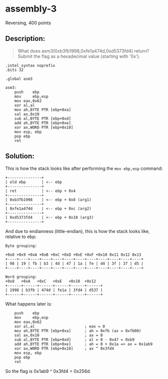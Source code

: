 # assembly-3
Reversing, 400 points

## Description:
> What does asm3(0xb3fb1998,0xfe1a474d,0xd5373fd4) return? Submit the flag as a hexadecimal value (starting with '0x').

```assembly
.intel_syntax noprefix
.bits 32
	
.global asm3

asm3:
	push   	ebp
	mov    	ebp,esp
	mov	eax,0x62
	xor	al,al
	mov	ah,BYTE PTR [ebp+0xa]
	sal	ax,0x10
	sub	al,BYTE PTR [ebp+0xd]
	add	ah,BYTE PTR [ebp+0xe]
	xor	ax,WORD PTR [ebp+0x10]
	mov	esp, ebp
	pop	ebp
	ret
```


## Solution:

This is how the stack looks like after performing the `mov ebp,esp` command:

```
+---------------+
| old ebp       | <-- ebp
+---------------+
| ret           | <-- ebp + 0x4
+---------------+
| 0xb3fb1998    | <-- ebp + 0x8 (arg1)
+---------------+
| 0xfe1a474d    | <-- ebp + 0xc (arg2)
+---------------+
| 0xd5373fd4    | <-- ebp + 0x10 (arg3)
+---------------+
```

And due to endianness (little-endian), this is how the stack looks like, relative to ebp:
```
Byte grouping:

+0x8 +0x9 +0xA +0xB +0xC +0xD +0xE +0xF +0x10 0x11 0x12 0x13
+----+----+----+----+----+----+----+----+----+----+----+----+
| 98 | 19 | fb | b3 | 4d | 47 | 1a | fe | d4 | 3f | 37 | d5 |
+----+----+----+----+----+----+----+----+----+----+----+----+

Word grouping:
+0x8   +0xA   +0xC   +0xE   +0x10  +0x12
+------+------+------+------+------+------+
| 1998 | b3fb | 474d | fe1a | 3fd4 | d537 |
+------+------+------+------+------+------+
```

What happens later is:
```assembly
	push   	ebp
	mov    	ebp,esp
	mov	eax,0x62
	xor	al,al                      ; eax = 0
	mov	ah,BYTE PTR [ebp+0xa]      ; ah = 0xfb (ax = 0xfb00)
	sal	ax,0x10                    ; ax = 0
	sub	al,BYTE PTR [ebp+0xd]      ; al = 0 - 0x47 = 0xb9
	add	ah,BYTE PTR [ebp+0xe]      ; ah = 0 + 0x1a => ax = 0x1ab9
	xor	ax,WORD PTR [ebp+0x10]     ; ax ^ 0x3fd4
	mov	esp, ebp
	pop	ebp
	ret
```


So the flag is 0x1ab9 ^ 0x3fd4 = 0x256d.
